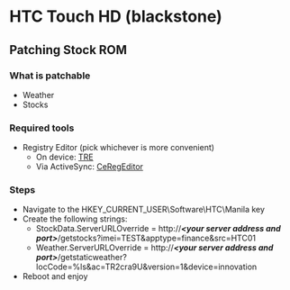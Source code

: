 # HTC Touch HD (blackstone)

## Patching Stock ROM

### What is patchable
- Weather
- Stocks

### Required tools
- Registry Editor (pick whichever is more convenient)
    - On device: [TRE](https://archive.org/download/tucows_32381_Tascal_RegEdit/reg050m.zip)
    - Via ActiveSync: [CeRegEditor](https://archive.org/download/ce-reg-edit-setup-0.0.5.0/CeRegEdit_Setup_0.0.5.0.exe)

### Steps

- Navigate to the HKEY_CURRENT_USER\Software\HTC\Manila key
- Create the following strings:
    - StockData.ServerURLOverride = http://[]()***\<your server address and port\>***/getstocks?imei=TEST&apptype=finance&src=HTC01
    - Weather.ServerURLOverride = http://[]()***\<your server address and port\>***/getstaticweather?locCode=%ls&ac=TR2cra9U&version=1&device=innovation
- Reboot and enjoy